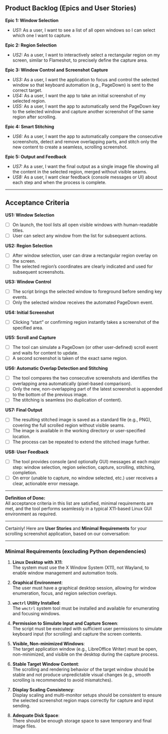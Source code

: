  ## **Product Backlog (Epics and User Stories)** 
  
 **Epic 1: Window Selection** 
 - *US1:* As a user, I want to see a list of all open windows so I can select which one I want to capture. 
  
 **Epic 2: Region Selection** 
 - *US2:* As a user, I want to interactively select a rectangular region on my screen, similar to Flameshot, to precisely define the capture area. 
  
 **Epic 3: Window Control and Screenshot Capture** 
 - *US3:* As a user, I want the application to focus and control the selected window so that keyboard automation (e.g., PageDown) is sent to the correct target. 
 - *US4:* As a user, I want the app to take an initial screenshot of my selected region. 
 - *US5:* As a user, I want the app to automatically send the PageDown key to the selected window and capture another screenshot of the same region after scrolling. 
  
 **Epic 4: Smart Stitching** 
 - *US6:* As a user, I want the app to automatically compare the consecutive screenshots, detect and remove overlapping parts, and stitch only the new content to create a seamless, scrolling screenshot. 
  
 **Epic 5: Output and Feedback** 
 - *US7:* As a user, I want the final output as a single image file showing all the content in the selected region, merged without visible seams. 
 - *US8:* As a user, I want clear feedback (console messages or UI) about each step and when the process is complete. 
  
 --- 
  
 ## **Acceptance Criteria** 
  
 **US1: Window Selection** 
 - [ ] On launch, the tool lists all open visible windows with human-readable titles. 
 - [ ] User can select any window from the list for subsequent actions. 
  
 **US2: Region Selection** 
 - [ ] After window selection, user can draw a rectangular region overlay on the screen. 
 - [ ] The selected region’s coordinates are clearly indicated and used for subsequent screenshots. 
  
 **US3: Window Control** 
 - [ ] The script brings the selected window to foreground before sending key events. 
 - [ ] Only the selected window receives the automated PageDown event. 
  
 **US4: Initial Screenshot** 
 - [ ] Clicking “start” or confirming region instantly takes a screenshot of the specified area. 
  
 **US5: Scroll and Capture** 
 - [ ] The tool can simulate a PageDown (or other user-defined) scroll event and waits for content to update. 
 - [ ] A second screenshot is taken of the exact same region. 
  
 **US6: Automatic Overlap Detection and Stitching** 
 - [ ] The tool compares the two consecutive screenshots and identifies the overlapping area automatically (pixel-based comparison). 
 - [ ] Only the new, non-overlapping part of the latest screenshot is appended to the bottom of the previous image. 
 - [ ] The stitching is seamless (no duplication of content). 
  
 **US7: Final Output** 
 - [ ] The resulting stitched image is saved as a standard file (e.g., PNG), covering the full scrolled region without visible seams. 
 - [ ] The image is available in the working directory or user-specified location. 
 - [ ] The process can be repeated to extend the stitched image further. 
  
 **US8: User Feedback** 
 - [ ] The tool provides console (and optionally GUI) messages at each major step: window selection, region selection, capture, scrolling, stitching, completion. 
 - [ ] On error (unable to capture, no window selected, etc.) user receives a clear, actionable error message. 
  
 --- 
  
 **Definition of Done:**   
 All acceptance criteria in this list are satisfied, minimal requirements are met, and the tool performs seamlessly in a typical X11-based Linux GUI environment as required. 
  
 --- 
 Certainly! Here are **User Stories** and **Minimal Requirements** for your scrolling screenshot application, based on our conversation: 
  
 --- 
  
 ### **Minimal Requirements (excluding Python dependencies)** 
  
 1. **Linux Desktop with X11**:   
    The system must use the X Window System (X11), not Wayland, to enable window management and automation tools. 
  
 2. **Graphical Environment**:   
    The user must have a graphical desktop session, allowing for window enumeration, focus, and region selection overlays. 
  
 3. **`wmctrl` Utility Installed**:   
    The `wmctrl` system tool must be installed and available for enumerating and focusing windows. 
  
 4. **Permission to Simulate Input and Capture Screen**:   
    The script must be executed with sufficient user permissions to simulate keyboard input (for scrolling) and capture the screen contents. 
  
 5. **Visible, Non-minimized Windows**:   
    The target application window (e.g., LibreOffice Writer) must be open, non-minimized, and visible on the desktop during the capture process. 
  
 6. **Stable Target Window Content**:   
    The scrolling and rendering behavior of the target window should be stable and not produce unpredictable visual changes (e.g., smooth scrolling is recommended to avoid mismatches). 
  
 7. **Display Scaling Consistency**:   
    Display scaling and multi-monitor setups should be consistent to ensure the selected screenshot region maps correctly for capture and input sending. 
  
 8. **Adequate Disk Space**:   
    There should be enough storage space to save temporary and final image files. 

